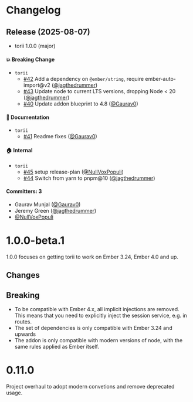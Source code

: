 # Changelog

## Release (2025-08-07)

* torii 1.0.0 (major)

#### :boom: Breaking Change
* `torii`
  * [#42](https://github.com/adopted-ember-addons/torii/pull/42) Add a dependency on `@ember/string`, require ember-auto-import@v2 ([@jagthedrummer](https://github.com/jagthedrummer))
  * [#43](https://github.com/adopted-ember-addons/torii/pull/43) Update node to current LTS versions, dropping Node < 20 ([@jagthedrummer](https://github.com/jagthedrummer))
  * [#40](https://github.com/adopted-ember-addons/torii/pull/40) Update addon blueprint to 4.8 ([@Gaurav0](https://github.com/Gaurav0))

#### :memo: Documentation
* `torii`
  * [#41](https://github.com/adopted-ember-addons/torii/pull/41) Readme fixes ([@Gaurav0](https://github.com/Gaurav0))

#### :house: Internal
* `torii`
  * [#45](https://github.com/adopted-ember-addons/torii/pull/45) setup release-plan ([@NullVoxPopuli](https://github.com/NullVoxPopuli))
  * [#44](https://github.com/adopted-ember-addons/torii/pull/44) Switch from yarn to pnpm@10 ([@jagthedrummer](https://github.com/jagthedrummer))

#### Committers: 3
- Gaurav Munjal ([@Gaurav0](https://github.com/Gaurav0))
- Jeremy Green ([@jagthedrummer](https://github.com/jagthedrummer))
- [@NullVoxPopuli](https://github.com/NullVoxPopuli)

# 1.0.0-beta.1

1.0.0 focuses on getting torii to work on Ember 3.24, Ember 4.0 and up.

## Changes



## Breaking
- To be compatible with Ember 4.x, all implicit injections are removed. This means that you need to explicitly inject the session service, e.g. in routes.
- The set of dependencies is only compatible with Ember 3.24 and upwards
- The addon is only compatible with modern versions of node, with the same rules applied as Ember itself.

# 0.11.0

Project overhaul to adopt modern convetions and remove deprecated usage.
